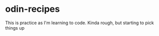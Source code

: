 # odin-recipes
This is practice as I'm learning to code. Kinda rough, but starting to pick things up
